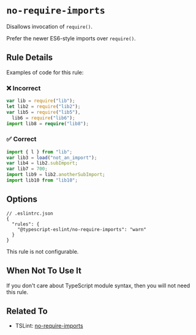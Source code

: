 # `no-require-imports`

Disallows invocation of `require()`.

Prefer the newer ES6-style imports over `require()`.

## Rule Details

Examples of code for this rule:

<!--tabs-->

### ❌ Incorrect

```ts
var lib = require("lib");
let lib2 = require("lib2");
var lib5 = require("lib5"),
  lib6 = require("lib6");
import lib8 = require("lib8");
```

### ✅ Correct

```ts
import { l } from "lib";
var lib3 = load("not_an_import");
var lib4 = lib2.subImport;
var lib7 = 700;
import lib9 = lib2.anotherSubImport;
import lib10 from "lib10";
```

## Options

```jsonc
// .eslintrc.json
{
  "rules": {
    "@typescript-eslint/no-require-imports": "warn"
  }
}
```

This rule is not configurable.

## When Not To Use It

If you don't care about TypeScript module syntax, then you will not need this rule.

## Related To

- TSLint: [no-require-imports](https://palantir.github.io/tslint/rules/no-require-imports/)
